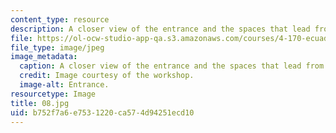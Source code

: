 ```yaml
---
content_type: resource
description: A closer view of the entrance and the spaces that lead from it.
file: https://ol-ocw-studio-app-qa.s3.amazonaws.com/courses/4-170-ecuador-workshop-fall-2006/b752f7a6e7531220ca574d94251ecd10_08.jpg
file_type: image/jpeg
image_metadata:
  caption: A closer view of the entrance and the spaces that lead from it.
  credit: Image courtesy of the workshop.
  image-alt: Entrance.
resourcetype: Image
title: 08.jpg
uid: b752f7a6-e753-1220-ca57-4d94251ecd10
---
```


